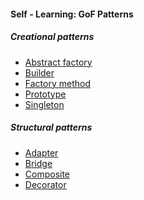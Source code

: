 <h4>Self - Learning: GoF Patterns</h4>
<h5>Creational patterns</h5>
<ul>
  <li><a href="https://github.com/jwC-electr/SelfLearning/blob/Patterns/CreationalPatterns/abstract_factory.h">Abstract factory<a></li>
  <li><a href="https://github.com/jwC-electr/SelfLearning/blob/Patterns/CreationalPatterns/builder.h">Builder<a></li>
  <li><a href="https://github.com/jwC-electr/SelfLearning/blob/Patterns/CreationalPatterns/factory_method.h">Factory method<a></li>
  <li><a href="https://github.com/jwC-electr/SelfLearning/blob/Patterns/CreationalPatterns/prototype.h">Prototype<a></li>
  <li><a href="https://github.com/jwC-electr/SelfLearning/blob/Patterns/CreationalPatterns/singleton.h">Singleton<a></li>
</ul>
<h5>Structural patterns</h5>
<ul>
  <li><a href="https://github.com/jwC-electr/SelfLearning/blob/Patterns/StructuralPatterns/adapter.h">Adapter<a></li>
  <li><a href="https://github.com/jwC-electr/SelfLearning/blob/Patterns/StructuralPatterns/bridge.h">Bridge<a></li>
  <li><a href="https://github.com/jwC-electr/SelfLearning/blob/Patterns/StructuralPatterns/composite.h">Composite<a></li>
  <li><a href="https://github.com/jwC-electr/SelfLearning/blob/Patterns/StructuralPatterns/decorator.h">Decorator<a></li>
</ul>
